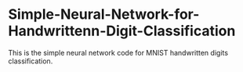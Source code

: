 # Simple-Neural-Network-for-Handwrittenn-Digit-Classification
This is the simple neural network code for MNIST handwritten digits classification.
